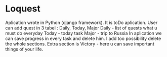 # Loquest
Aplication wrote in Python (django framework).
It is toDo aplication. User can add quest in 3 tabel : Daily, Today, Major
Daily - list of quests what u must do everyday
Today - today task
Major - trip to Russia
In aplication we can save progress in every task and delete him. I add too possibility delete the whole sections.
Extra section is Victory - here u can save important things of your life.